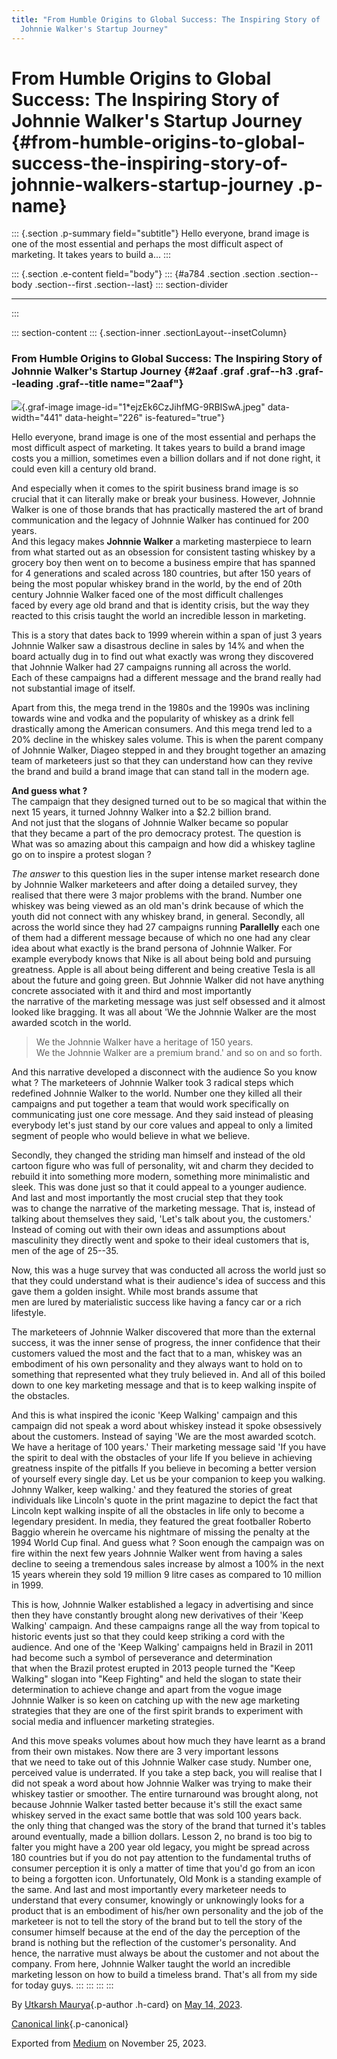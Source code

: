 ```yaml
---
title: "From Humble Origins to Global Success: The Inspiring Story of
  Johnnie Walker's Startup Journey"
---
```


<div>

# From Humble Origins to Global Success: The Inspiring Story of Johnnie Walker's Startup Journey {#from-humble-origins-to-global-success-the-inspiring-story-of-johnnie-walkers-startup-journey .p-name}

</div>

::: {.section .p-summary field="subtitle"}
Hello everyone, brand image is one of the most essential and perhaps the
most difficult aspect of marketing. It takes years to build a...
:::

::: {.section .e-content field="body"}
::: {#a784 .section .section .section--body .section--first .section--last}
::: section-divider

------------------------------------------------------------------------
:::

::: section-content
::: {.section-inner .sectionLayout--insetColumn}
### From Humble Origins to Global Success: The Inspiring Story of Johnnie Walker's Startup Journey {#2aaf .graf .graf--h3 .graf--leading .graf--title name="2aaf"}

![](https://cdn-images-1.medium.com/max/800/1*ejzEk6CzJihfMG-9RBISwA.jpeg){.graf-image
image-id="1*ejzEk6CzJihfMG-9RBISwA.jpeg" data-width="441"
data-height="226" is-featured="true"}

Hello everyone, brand image is one of the most essential and perhaps the
most difficult aspect of marketing. It takes years to build a brand
image costs you a million, sometimes even a billion dollars and if not
done right, it could even kill a century old brand.

And especially when it comes to the spirit business brand image is so
crucial that it can literally make or break your business. However,
Johnnie Walker is one of those brands that has practically mastered the
art of brand communication and the legacy of Johnnie Walker has
continued for 200 years.\
And this legacy makes **Johnnie Walker** a marketing masterpiece to
learn from what started out as an obsession for consistent tasting
whiskey by a grocery boy then went on to become a business empire that
has spanned for 4 generations and scaled across 180 countries, but after
150 years of being the most popular whiskey brand in the world, by the
end of 20th century Johnnie Walker faced one of the most difficult
challenges\
faced by every age old brand and that is identity crisis, but the way
they reacted to this crisis taught the world an incredible lesson in
marketing.

This is a story that dates back to 1999 wherein within a span of just 3
years Johnnie Walker saw a disastrous decline in sales by 14% and when
the board actually dug in to find out what exactly was wrong they
discovered that Johnnie Walker had 27 campaigns running all across the
world.\
Each of these campaigns had a different message and the brand really had
not substantial image of itself.

Apart from this, the mega trend in the 1980s and the 1990s was inclining
towards wine and vodka and the popularity of whiskey as a drink fell
drastically among the American consumers. And this mega trend led to a
20% decline in the whiskey sales volume. This is when the parent company
of Johnnie Walker, Diageo stepped in and they brought together an
amazing team of marketeers just so that they can understand how can they
revive the brand and build a brand image that can stand tall in the
modern age.

**And guess what ?**\
The campaign that they designed turned out to be so magical that within
the next 15 years, it turned Johnny Walker into a \$2.2 billion brand.\
And not just that the slogans of Johnnie Walker became so popular\
that they became a part of the pro democracy protest. The question is\
What was so amazing about this campaign and how did a whiskey tagline\
go on to inspire a protest slogan ?

*The answer* to this question lies in the super intense market research
done by Johnnie Walker marketeers and after doing a detailed survey,
they realised that there were 3 major problems with the brand. Number
one\
whiskey was being viewed as an old man's drink because of which the
youth did not connect with any whiskey brand, in general. Secondly, all
across the world since they had 27 campaigns running **Parallelly** each
one of them had a different message because of which no one had any
clear idea about what exactly is the brand persona of Johnnie Walker.
For example everybody knows that Nike is all about being bold and
pursuing greatness. Apple is all about being different and being
creative Tesla is all about the future and going green. But Johnnie
Walker did not have anything concrete associated with it and third and
most importantly\
the narrative of the marketing message was just self obsessed and it
almost looked like bragging. It was all about 'We the Johnnie Walker are
the most awarded scotch in the world.

> We the Johnnie Walker have a heritage of 150 years.\
> We the Johnnie Walker are a premium brand.' and so on and so forth.

And this narrative developed a disconnect with the audience So you know
what ? The marketeers of Johnnie Walker took 3 radical steps which
redefined Johnnie Walker to the world. Number one they killed all their
campaigns and put together a team that would work specifically on
communicating just one core message. And they said instead of pleasing
everybody let's just stand by our core values and appeal to only a
limited segment of people who would believe in what we believe.

Secondly, they changed the striding man himself and instead of the old
cartoon figure who was full of personality, wit and charm they decided
to rebuild it into something more modern, something more minimalistic
and sleek. This was done just so that it could appeal to a younger
audience.\
And last and most importantly the most crucial step that they took\
was to change the narrative of the marketing message. That is, instead
of talking about themselves they said, 'Let's talk about you, the
customers.'\
Instead of coming out with their own ideas and assumptions about
masculinity they directly went and spoke to their ideal customers that
is, men of the age of 25--35.

Now, this was a huge survey that was conducted all across the world just
so that they could understand what is their audience's idea of success
and this gave them a golden insight. While most brands assume that\
men are lured by materialistic success like having a fancy car or a rich
lifestyle.

The marketeers of Johnnie Walker discovered that more than the external
success, it was the inner sense of progress, the inner confidence that
their customers valued the most and the fact that to a man, whiskey was
an embodiment of his own personality and they always want to hold on to
something that represented what they truly believed in. And all of this
boiled down to one key marketing message and that is to keep walking
inspite of the obstacles.

And this is what inspired the iconic 'Keep Walking' campaign and this
campaign did not speak a word about whiskey instead it spoke obsessively
about the customers. Instead of saying 'We are the most awarded scotch.\
We have a heritage of 100 years.' Their marketing message said 'If you
have the spirit to deal with the obstacles of your life If you believe
in achieving greatness inspite of the pitfalls If you believe in
becoming a better version of yourself every single day. Let us be your
companion to keep you walking.\
Johnny Walker, keep walking.' and they featured the stories of great
individuals like Lincoln's quote in the print magazine to depict the
fact that\
Lincoln kept walking inspite of all the obstacles in life only to become
a legendary president. In media, they featured the great footballer
Roberto Baggio wherein he overcame his nightmare of missing the penalty
at the 1994 World Cup final. And guess what ? Soon enough the campaign
was on fire within the next few years Johnnie Walker went from having a
sales decline to seeing a tremendous sales increase by almost a 100% in
the next 15 years wherein they sold 19 million 9 litre cases as compared
to 10 million in 1999.

This is how, Johnnie Walker established a legacy in advertising and
since then they have constantly brought along new derivatives of their
'Keep Walking' campaign. And these campaigns range all the way from
topical to historic events just so that they could keep striking a cord
with the audience. And one of the 'Keep Walking' campaigns held in
Brazil in 2011\
had become such a symbol of perseverance and determination\
that when the Brazil protest erupted in 2013 people turned the "Keep
Walking" slogan into "Keep Fighting" and held the slogan to state their
determination to achieve change and apart from the vogue image\
Johnnie Walker is so keen on catching up with the new age marketing
strategies that they are one of the first spirit brands to experiment
with social media and influencer marketing strategies.

And this move speaks volumes about how much they have learnt as a brand\
from their own mistakes. Now there are 3 very important lessons\
that we need to take out of this Johnnie Walker case study. Number one,
perceived value is underrated. If you take a step back, you will realise
that I did not speak a word about how Johnnie Walker was trying to make
their whiskey tastier or smoother. The entire turnaround was brought
along, not because Johnnie Walker tasted better because it's still the
exact same whiskey served in the exact same bottle that was sold 100
years back.\
the only thing that changed was the story of the brand that turned it's
tables around eventually, made a billion dollars. Lesson 2, no brand is
too big to falter you might have a 200 year old legacy, you might be
spread across 180 countries but if you do not pay attention to the
fundamental truths of consumer perception it is only a matter of time
that you'd go from an icon\
to being a forgotten icon. Unfortunately, Old Monk is a standing example
of the same. And last and most importantly every marketeer needs to
understand that every consumer, knowingly or unknowingly looks for a
product that is an embodiment of his/her own personality and the job of
the marketeer is not to tell the story of the brand but to tell the
story of the consumer himself because at the end of the day the
perception of the brand is nothing but the reflection of the customer's
personality. And hence, the narrative must always be about the customer
and not about the company. From here, Johnnie Walker taught the world an
incredible marketing lesson on how to build a timeless brand. That's all
from my side for today guys.
:::
:::
:::
:::

By [Utkarsh Maurya](https://medium.com/@sankalp.1519){.p-author .h-card}
on [May 14, 2023](https://medium.com/p/ed234ce69893).

[Canonical
link](https://medium.com/@sankalp.1519/from-humble-origins-to-global-success-the-inspiring-story-of-johnnie-walkers-startup-journey-ed234ce69893){.p-canonical}

Exported from [Medium](https://medium.com) on November 25, 2023.

